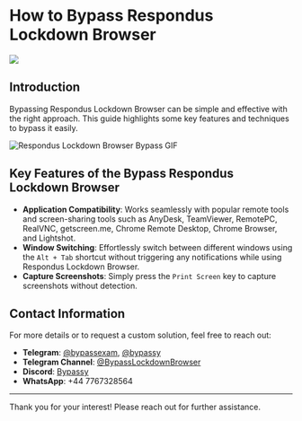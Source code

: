 # How to Bypass Respondus Lockdown Browser

<img align="" src="https://visitor-badge.laobi.icu/badge?page_id=UnlockRespondus.lockdown-browser-bypass" />

## Introduction
Bypassing Respondus Lockdown Browser can be simple and effective with the right approach. This guide highlights some key features and techniques to bypass it easily.

![Respondus Lockdown Browser Bypass GIF](./lockdown-browser-bypass.gif)

## Key Features of the Bypass Respondus Lockdown Browser
- **Application Compatibility**: Works seamlessly with popular remote tools and screen-sharing tools such as AnyDesk, TeamViewer, RemotePC, RealVNC, getscreen.me, Chrome Remote Desktop, Chrome Browser, and Lightshot.
- **Window Switching**: Effortlessly switch between different windows using the `Alt + Tab` shortcut without triggering any notifications while using Respondus Lockdown Browser.
- **Capture Screenshots**: Simply press the `Print Screen` key to capture screenshots without detection.

## Contact Information
For more details or to request a custom solution, feel free to reach out:

- **Telegram**: [@bypassexam](https://t.me/bypassexam), [@bypassy](https://t.me/bypassy)
- **Telegram Channel**: [@BypassLockdownBrowser](https://t.me/BypassLockdownBrowser)
- **Discord**: [Bypassy](https://discord.gg/WF6KQHMpQx)
- **WhatsApp**: +44 7767328564

---

Thank you for your interest! Please reach out for further assistance.
